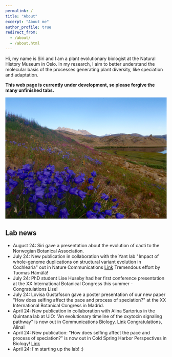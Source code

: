 ```yaml
---
permalink: /
title: "About"
excerpt: "About me"
author_profile: true
redirect_from: 
  - /about/
  - /about.html
---
```


Hi, my name is Siri and I am a plant evolutionary biologist at the Natural History Museum in Oslo. In my research, I aim to better understand the molecular basis of the processes generating plant diversity, like speciation and adaptation. 


**This web page is currently under development, so please forgive the many unfinished tabs.** 

![Blomsterdalen](/images/Blomsterdalen.JPG) <br />

## Lab news
- August 24: Siri gave a presentation about the evolution of cacti to the Norwegian Botanical Association.
- July 24: New publication in collaboration with the Yant lab "Impact of whole-genome duplications on structural variant evolution in Cochlearia" out in Nature Communications [Link](https://www.nature.com/articles/s41467-024-49679-y) Tremendous effort by Tuomas Hämälä!
- July 24: PhD student Lise Huseby had her first conference presentation at the XX International Botanical Congress this summer - Congratulations Lise! 
- July 24: Lovisa Gustafsson gave a poster presentation of our new paper "How does selfing affect the pace and process of speciation?" at the XX International Botanical Congress in Madrid. 
- April 24: New publication in collaboration with Alina Sartorius in the Quintana lab at UiO: "An evolutionary timeline of the oxytocin signaling pathway" is now out in Communications Biology. [Link](https://www.nature.com/articles/s42003-024-06094-9) Congratulations, Alina!
- April 24: New publication: "How does selfing affect the pace and process of speciation?" is now out in Cold Spring Harbor Perspectives in Biology! [Link](https://cshperspectives.cshlp.org/content/early/2024/03/19/cshperspect.a041426.abstract) 
- April 24: I'm starting up the lab! :)


